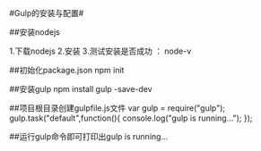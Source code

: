 #Gulp的安装与配置#

##安装nodejs

1.下载nodejs
2.安装
3.测试安装是否成功 ： 
node-v

##初始化package.json
npm init

##安装gulp
npm install gulp -save-dev

##项目根目录创建gulpfile.js文件
var gulp = require("gulp");
gulp.task("default",function(){
  console.log("gulp is running...");
});

##运行gulp命令即可打印出gulp is running...
